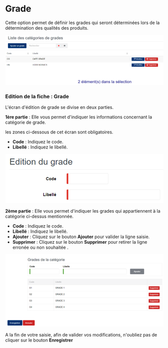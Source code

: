 # Grade

Cette option permet de définir les grades qui seront déterminées lors de la détermination des qualités des produits.

![](../../.gitbook/assets/grade1.PNG)

### **Edition de la fiche : Grade**

L'écran d'édition de grade se divise en deux parties.

**1ère partie** : Elle vous permet d'indiquer les informations concernant la catégorie de grade.

les zones ci-dessous de cet écran sont obligatoires.

* **Code** : Indiquez le code.
* **Libellé** : Indiquez le libellé.

![](../../.gitbook/assets/grade2.PNG)

**2ème partie** : Elle vous permet d'indiquer les grades qui appartiennent à la catégorie ci-dessus mentionnée.

* **Code** : Indiquez le code.
* **Libellé** : Indiquez le libellé.
* **Ajouter** : Cliquez sur le bouton **Ajouter** pour valider la ligne saisie.
* **Supprimer** : Cliquez sur le bouton **Supprimer** pour retirer la ligne erronée ou non souhaitée .

![](../../.gitbook/assets/grade3.PNG)

A la fin de votre saisie, afin de valider vos modifications, n'oubliez pas de cliquer sur le bouton **Enregistrer**
